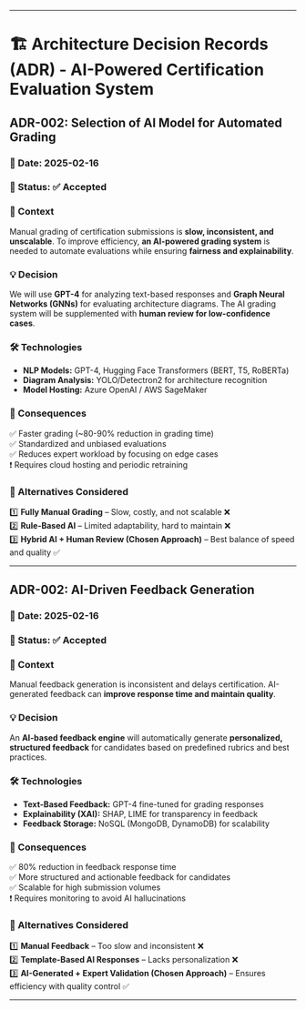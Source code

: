 ____________________________

# 🏗 Architecture Decision Records (ADR) - AI-Powered Certification Evaluation System

## **ADR-002: Selection of AI Model for Automated Grading**

### 📅 Date: 2025-02-16
### 🎯 Status: ✅ Accepted

### **📌 Context**
Manual grading of certification submissions is **slow, inconsistent, and unscalable**. To improve efficiency, **an AI-powered grading system** is needed to automate evaluations while ensuring **fairness and explainability**.

### **💡 Decision**
We will use **GPT-4** for analyzing text-based responses and **Graph Neural Networks (GNNs)** for evaluating architecture diagrams. The AI grading system will be supplemented with **human review for low-confidence cases**.

### **🛠 Technologies**
- **NLP Models:** GPT-4, Hugging Face Transformers (BERT, T5, RoBERTa)
- **Diagram Analysis:** YOLO/Detectron2 for architecture recognition
- **Model Hosting:** Azure OpenAI / AWS SageMaker

### **🚀 Consequences**
✅ Faster grading (~80-90% reduction in grading time)  
✅ Standardized and unbiased evaluations  
✅ Reduces expert workload by focusing on edge cases  
❗ Requires cloud hosting and periodic retraining

### **📌 Alternatives Considered**
1️⃣ **Fully Manual Grading** – Slow, costly, and not scalable ❌  
2️⃣ **Rule-Based AI** – Limited adaptability, hard to maintain ❌  
3️⃣ **Hybrid AI + Human Review (Chosen Approach)** – Best balance of speed and quality ✅

---

## **ADR-002: AI-Driven Feedback Generation**

### 📅 Date: 2025-02-16
### 🎯 Status: ✅ Accepted

### **📌 Context**
Manual feedback generation is inconsistent and delays certification. AI-generated feedback can **improve response time and maintain quality**.

### **💡 Decision**
An **AI-based feedback engine** will automatically generate **personalized, structured feedback** for candidates based on predefined rubrics and best practices.

### **🛠 Technologies**
- **Text-Based Feedback:** GPT-4 fine-tuned for grading responses
- **Explainability (XAI):** SHAP, LIME for transparency in feedback
- **Feedback Storage:** NoSQL (MongoDB, DynamoDB) for scalability

### **🚀 Consequences**
✅ 80% reduction in feedback response time  
✅ More structured and actionable feedback for candidates  
✅ Scalable for high submission volumes  
❗ Requires monitoring to avoid AI hallucinations

### **📌 Alternatives Considered**
1️⃣ **Manual Feedback** – Too slow and inconsistent ❌  
2️⃣ **Template-Based AI Responses** – Lacks personalization ❌  
3️⃣ **AI-Generated + Expert Validation (Chosen Approach)** – Ensures efficiency with quality control ✅

---